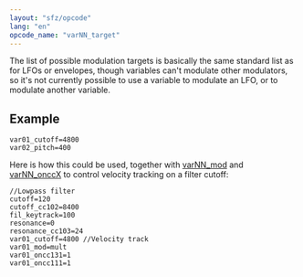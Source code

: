 ```yaml
---
layout: "sfz/opcode"
lang: "en"
opcode_name: "varNN_target"
---
```

The list of possible modulation targets is basically the same standard list
as for LFOs or envelopes, though variables can't modulate other modulators,
so it's not currently possible to use a variable to modulate an LFO,
or to modulate another variable.

## Example

```
var01_cutoff=4800
var02_pitch=400
```

Here is how this could be used, together with [varNN_mod](varNN_mod) and
[varNN_onccX](varNN_onccX) to control velocity tracking on a filter cutoff:

```
//Lowpass filter
cutoff=120
cutoff_cc102=8400
fil_keytrack=100
resonance=0
resonance_cc103=24
var01_cutoff=4800 //Velocity track
var01_mod=mult
var01_oncc131=1
var01_oncc111=1
```
